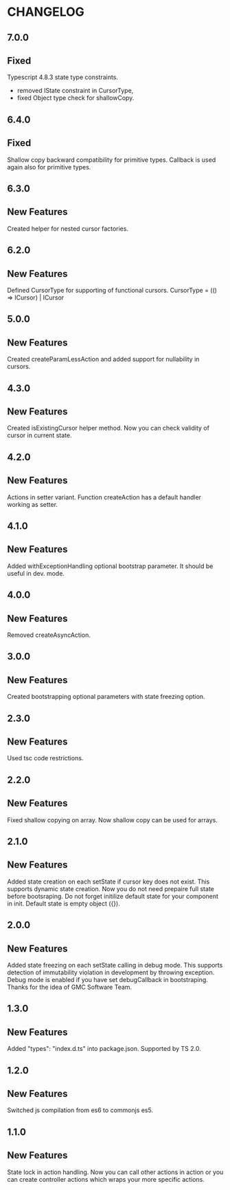 CHANGELOG
===
7.0.0
--

Fixed
-

Typescript 4.8.3 state type constraints.
* removed IState constraint in CursorType,
* fixed Object type check for shallowCopy.

6.4.0
--

Fixed
-

Shallow copy backward compatibility for primitive types. Callback is used again also for primitive types.

6.3.0
--

New Features
-

Created helper for nested cursor factories.

6.2.0
--

New Features
-

Defined CursorType for supporting of functional cursors.
CursorType<TState extends IState> = (() => ICursor<TState>) | ICursor<TState>

5.0.0
--

New Features
-

Created createParamLessAction and added support for nullability in cursors.

4.3.0
--

New Features
-

Created isExistingCursor helper method. Now you can check validity of cursor in current state.

4.2.0
--

New Features
-

Actions in setter variant. Function createAction has a default handler working as setter.


4.1.0
--

New Features
-

Added withExceptionHandling optional bootstrap parameter. It should be useful in dev. mode.

4.0.0
--

New Features
-

Removed createAsyncAction.

3.0.0
--

New Features
-

Created bootstrapping optional parameters with state freezing option.

2.3.0
--

New Features
-

Used tsc code restrictions.

2.2.0
--

New Features
-

Fixed shallow copying on array. Now shallow copy can be used for arrays.

2.1.0
--

New Features
-

Added state creation on each setState if cursor key does not exist. This supports dynamic state creation. Now you do not need prepaire full state before bootsraping. Do not forget initilize default state for your component in init. Default state is empty object ({}). 

2.0.0
--

New Features
-

Added state freezing on each setState calling in debug mode. This supports detection of immutability violation in development by throwing exception. Debug mode is enabled if you have set debugCallback in bootstraping. Thanks for the idea of GMC Software Team.

1.3.0
--

New Features
-

Added "types": "index.d.ts" into package.json. Supported by TS 2.0.

1.2.0
--

New Features
-

Switched js compilation from es6 to commonjs es5.

1.1.0
--

New Features
-

State lock in action handling. Now you can call other actions in action or you can create controller actions which wraps your more specific actions.